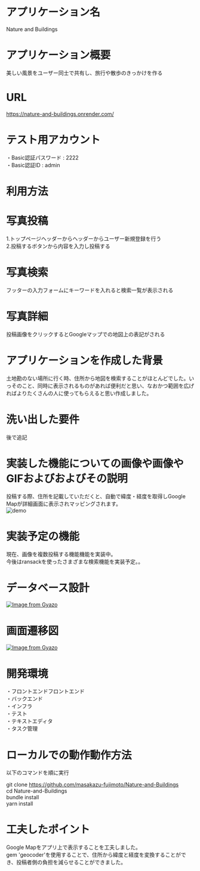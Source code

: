 # アプリケーション名
Nature and Buildings
# アプリケーション概要
美しい風景をユーザー同士で共有し、旅行や散歩のきっかけを作る
# URL
https://nature-and-buildings.onrender.com/
# テスト用アカウント
・Basic認証パスワード : 2222  
・Basic認証ID : admin
# 利用方法
# 写真投稿
1.トップページヘッダーからヘッダーからユーザー新規登録を行う  
2.投稿するボタンから内容を入力し投稿する  
# 写真検索
フッターの入力フォームにキーワードを入れると検索一覧が表示される
# 写真詳細
投稿画像をクリックするとGoogleマップでの地図上の表記がされる
# アプリケーションを作成した背景
土地勘のない場所に行く時、住所から地図を検索することがほとんどでした。いっそのこと、同時に表示されるものがあれば便利だと思い、なおかつ範囲を広げればよりたくさんの人に使ってもらえると思い作成しました。
# 洗い出した要件
後で追記
# 実装した機能についての画像や画像やGIFおよびおよびその説明
投稿する際、住所を記載していただくと、自動で緯度・経度を取得しGoogle Mapが詳細画面に表示されマッピングされます。  
![demo](https://gyazo.com/aca712c7d7e41e7eaeb4012f9bae48e3)
# 実装予定の機能
現在、画像を複数投稿する機能機能を実装中。  
今後はransackを使ったさまざまな検索機能を実装予定。。
# データベース設計
[![Image from Gyazo](https://i.gyazo.com/f3f1e3791a5b1a14b8b573aee4f01aea.png)](https://gyazo.com/f3f1e3791a5b1a14b8b573aee4f01aea)
# 画面遷移図
[![Image from Gyazo](https://i.gyazo.com/0054a843337f501a1ce724da1cb1346c.png)](https://gyazo.com/0054a843337f501a1ce724da1cb1346c)
# 開発環境
・フロントエンドフロントエンド  
・バックエンド  
・インフラ  
・テスト  
・テキストエディタ  
・タスク管理
# ローカルでの動作動作方法
以下のコマンドを順に実行  

git clone https://github.com/masakazu-fujimoto/Nature-and-Buildings  
cd Nature-and-Buildings  
bundle install   
yarn install
# 工夫したポイント
Google Mapをアプリ上で表示することを工夫しました。  
gem 'geocoder'を使用することで、住所から緯度と経度を変換することができ、投稿者側の負担を減らせることができました。




  